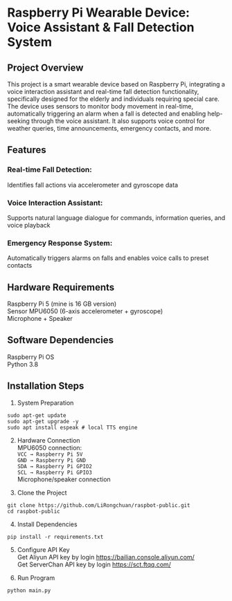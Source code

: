 # Raspberry Pi Wearable Device: Voice Assistant & Fall Detection System

## Project Overview
This project is a smart wearable device based on Raspberry Pi, integrating a voice interaction assistant and real-time fall detection functionality, specifically designed for the elderly and individuals requiring special care. The device uses sensors to monitor body movement in real-time, automatically triggering an alarm when a fall is detected and enabling help-seeking through the voice assistant. It also supports voice control for weather queries, time announcements, emergency contacts, and more.

## Features

### Real-time Fall Detection: 
Identifies fall actions via accelerometer and gyroscope data

### Voice Interaction Assistant: 
Supports natural language dialogue for commands, information queries, and voice playback

### Emergency Response System: 
Automatically triggers alarms on falls and enables voice calls to preset contacts

## Hardware Requirements
Raspberry Pi 5 (mine is 16 GB version) \
Sensor	MPU6050 (6-axis accelerometer + gyroscope) \
Microphone + Speaker 

## Software Dependencies
Raspberry Pi OS \
Python 3.8

## Installation Steps

1. System Preparation
```
sudo apt-get update
sudo apt-get upgrade -y
sudo apt install espeak # local TTS engine
```

2. Hardware Connection \
MPU6050 connection: \
`VCC → Raspberry Pi 5V` \
`GND → Raspberry Pi GND` \
`SDA → Raspberry Pi GPIO2` \
`SCL → Raspberry Pi GPIO3` \
Microphone/speaker connection

3. Clone the Project
```
git clone https://github.com/LiRongchuan/raspbot-public.git
cd raspbot-public
```

4. Install Dependencies
```
pip install -r requirements.txt
```

5. Configure API Key \
Get Aliyun API key by login https://bailian.console.aliyun.com/ \
Get ServerChan API key by login https://sct.ftqq.com/

6. Run Program
```
python main.py
```